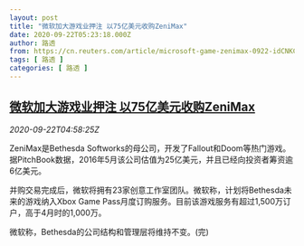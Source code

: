 ```yaml
---
layout: post
title: "微软加大游戏业押注 以75亿美元收购ZeniMax"
date: 2020-09-22T05:23:18.000Z
author: 路透
from: https://cn.reuters.com/article/microsoft-game-zenimax-0922-idCNKCS26D0FA
tags: [ 路透 ]
categories: [ 路透 ]
---
```

<!--1600752198000-->
[微软加大游戏业押注 以75亿美元收购ZeniMax](https://cn.reuters.com/article/microsoft-game-zenimax-0922-idCNKCS26D0FA)
------

<div>
<div><i>2020-09-22T04:58:25Z</i></div><p>ZeniMax是Bethesda Softworks的母公司，开发了Fallout和Doom等热门游戏。据PitchBook数据，2016年5月该公司估值为25亿美元，并且已经向投资者筹资逾6亿美元。</p><p>并购交易完成后，微软将拥有23家创意工作室团队。微软称，计划将Bethesda未来的游戏纳入Xbox Game Pass月度订购服务。目前该游戏服务有超过1,500万订户，高于4月时的1,000万。</p><p>微软称，Bethesda的公司结构和管理层将维持不变。(完)</p>
</div>
